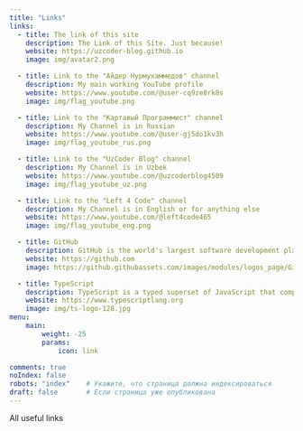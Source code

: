 ```yaml
---
title: "Links"
links:
  - title: The link of this site
    description: The Link of this Site. Just because!
    website: https://uzcoder-blog.github.io
    image: img/avatar2.png

  - title: Link to the "Айдер Нурмухаммедов" channel
    description: My main working YouTube profile
    website: https://www.youtube.com/@user-cq9ze8rk8s
    image: img/flag_youtube.png

  - title: Link to the "Картавый Программист" channel
    description: My Channel is in Russian
    website: https://www.youtube.com/@user-gj5do1kv3h
    image: img/flag_youtube_rus.png

  - title: Link to the "UzCoder Blog" channel
    description: My Channel is in Uzbek
    website: https://www.youtube.com/@uzcoderblog4509
    image: img/flag_youtube_uz.png

  - title: Link to the "Left 4 Code" channel
    description: My Channel is in English or for anything else
    website: https://www.youtube.com/@left4code465
    image: img/flag_youtube_eng.png

  - title: GitHub
    description: GitHub is the world's largest software development platform.
    website: https://github.com
    image: https://github.githubassets.com/images/modules/logos_page/GitHub-Mark.png

  - title: TypeScript
    description: TypeScript is a typed superset of JavaScript that compiles to plain JavaScript.
    website: https://www.typescriptlang.org
    image: img/ts-logo-128.jpg
menu:
    main: 
        weight: -25
        params:
            icon: link

comments: true
noIndex: false
robots: "index"    # Укажите, что страница должна индексироваться
draft: false       # Если страница уже опубликована
---
```


All useful links

